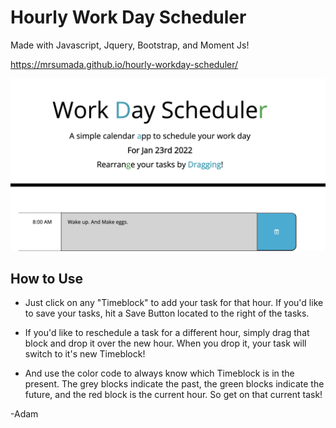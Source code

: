 # Hourly Work Day Scheduler

Made with Javascript, Jquery, Bootstrap, and Moment Js!

https://mrsumada.github.io/hourly-workday-scheduler/

<img width="1048" alt="work-scheduler-screenshot" src="assets/images/new-workday-screenshot.png">

## How to Use

* Just click on any "Timeblock" to add your task for that hour. If you'd like to save your tasks, hit a Save Button located to the right of the tasks. 

* If you'd like to reschedule a task for a different hour, simply drag that block and drop it over the new hour. When you drop it, your task will switch to it's new Timeblock!

* And use the color code to always know which Timeblock is in the present.  The grey blocks indicate the past, the green blocks indicate the future, and the red block is the current hour. So get on that current task!

-Adam
